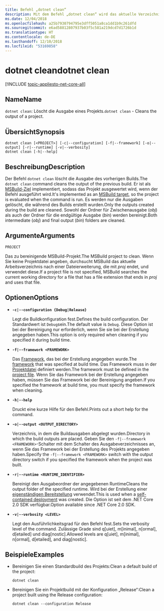 ```yaml
---
title: Befehl „dotnet clean“
description: Mit dem Befehl „dotnet clean“ wird das aktuelle Verzeichnis bereinigt.
ms.date: 12/04/2018
ms.openlocfilehash: a25b7930794795e3dff5051a8ca1dd1b9c261dfd
ms.sourcegitcommit: e6ad58812807937b03f5c581a219dcd7d1726b1d
ms.translationtype: HT
ms.contentlocale: de-DE
ms.lasthandoff: 12/10/2018
ms.locfileid: "53169858"
---
```

# <a name="dotnet-clean"></a><span data-ttu-id="abfcd-103">dotnet clean</span><span class="sxs-lookup"><span data-stu-id="abfcd-103">dotnet clean</span></span>

[!INCLUDE [topic-appliesto-net-core-all](../../../includes/topic-appliesto-net-core-all.md)]

## <a name="name"></a><span data-ttu-id="abfcd-104">Name</span><span class="sxs-lookup"><span data-stu-id="abfcd-104">Name</span></span>

<span data-ttu-id="abfcd-105">`dotnet clean`: Löscht die Ausgabe eines Projekts.</span><span class="sxs-lookup"><span data-stu-id="abfcd-105">`dotnet clean` - Cleans the output of a project.</span></span>

## <a name="synopsis"></a><span data-ttu-id="abfcd-106">Übersicht</span><span class="sxs-lookup"><span data-stu-id="abfcd-106">Synopsis</span></span>

```
dotnet clean [<PROJECT>] [-c|--configuration] [-f|--framework] [-o|--output] [-r|--runtime] [-v|--verbosity]
dotnet clean [-h|--help]
```

## <a name="description"></a><span data-ttu-id="abfcd-107">Beschreibung</span><span class="sxs-lookup"><span data-stu-id="abfcd-107">Description</span></span>

<span data-ttu-id="abfcd-108">Der Befehl `dotnet clean` löscht die Ausgabe des vorherigen Builds.</span><span class="sxs-lookup"><span data-stu-id="abfcd-108">The `dotnet clean` command cleans the output of the previous build.</span></span> <span data-ttu-id="abfcd-109">Er ist als [MSBuild-Ziel](/visualstudio/msbuild/msbuild-targets) implementiert, sodass das Projekt ausgewertet wird, wenn der Befehl ausgeführt wird.</span><span class="sxs-lookup"><span data-stu-id="abfcd-109">It's implemented as an [MSBuild target](/visualstudio/msbuild/msbuild-targets), so the project is evaluated when the command is run.</span></span> <span data-ttu-id="abfcd-110">Es werden nur die Ausgaben gelöscht, die während des Builds erstellt wurden.</span><span class="sxs-lookup"><span data-stu-id="abfcd-110">Only the outputs created during the build are cleaned.</span></span> <span data-ttu-id="abfcd-111">Sowohl der Ordner für Zwischenausgabe (*obj*) als auch der Ordner für die endgültige Ausgabe (*bin*) werden bereinigt.</span><span class="sxs-lookup"><span data-stu-id="abfcd-111">Both intermediate (*obj*) and final output (*bin*) folders are cleaned.</span></span>

## <a name="arguments"></a><span data-ttu-id="abfcd-112">Argumente</span><span class="sxs-lookup"><span data-stu-id="abfcd-112">Arguments</span></span>

`PROJECT`

<span data-ttu-id="abfcd-113">Das zu bereinigende MSBuild-Projekt.</span><span class="sxs-lookup"><span data-stu-id="abfcd-113">The MSBuild project to clean.</span></span> <span data-ttu-id="abfcd-114">Wenn Sie keine Projektdatei angeben, durchsucht MSBuild das aktuelle Arbeitsverzeichnis nach einer Dateierweiterung, die mit *proj* endet, und verwendet diese.</span><span class="sxs-lookup"><span data-stu-id="abfcd-114">If a project file is not specified, MSBuild searches the current working directory for a file that has a file extension that ends in *proj* and uses that file.</span></span>

## <a name="options"></a><span data-ttu-id="abfcd-115">Optionen</span><span class="sxs-lookup"><span data-stu-id="abfcd-115">Options</span></span>

* **`-c|--configuration {Debug|Release}`**

  <span data-ttu-id="abfcd-116">Legt die Buildkonfiguration fest.</span><span class="sxs-lookup"><span data-stu-id="abfcd-116">Defines the build configuration.</span></span> <span data-ttu-id="abfcd-117">Der Standardwert ist `Debug`sein.</span><span class="sxs-lookup"><span data-stu-id="abfcd-117">The default value is `Debug`.</span></span> <span data-ttu-id="abfcd-118">Diese Option ist bei der Bereinigung nur erforderlich, wenn Sie sie bei der Erstellung angegeben haben.</span><span class="sxs-lookup"><span data-stu-id="abfcd-118">This option is only required when cleaning if you specified it during build time.</span></span>

* **`-f|--framework <FRAMEWORK>`**

  <span data-ttu-id="abfcd-119">Das [Framework](../../standard/frameworks.md), das bei der Erstellung angegeben wurde.</span><span class="sxs-lookup"><span data-stu-id="abfcd-119">The [framework](../../standard/frameworks.md) that was specified at build time.</span></span> <span data-ttu-id="abfcd-120">Das Framework muss in der [Projektdatei](csproj.md) definiert werden.</span><span class="sxs-lookup"><span data-stu-id="abfcd-120">The framework must be defined in the [project file](csproj.md).</span></span> <span data-ttu-id="abfcd-121">Wenn Sie das Framework bei der Erstellung angegeben haben, müssen Sie das Framework bei der Bereinigung angeben.</span><span class="sxs-lookup"><span data-stu-id="abfcd-121">If you specified the framework at build time, you must specify the framework when cleaning.</span></span>

* **`-h|--help`**

  <span data-ttu-id="abfcd-122">Druckt eine kurze Hilfe für den Befehl.</span><span class="sxs-lookup"><span data-stu-id="abfcd-122">Prints out a short help for the command.</span></span>

* **`-o|--output <OUTPUT_DIRECTORY>`**

  <span data-ttu-id="abfcd-123">Verzeichnis, in dem die Buildausgaben abgelegt wurden.</span><span class="sxs-lookup"><span data-stu-id="abfcd-123">Directory in which the build outputs are placed.</span></span> <span data-ttu-id="abfcd-124">Geben Sie den `-f|--framework <FRAMEWORK>`-Schalter mit dem Schalter des Ausgabeverzeichnisses an, wenn Sie das Framework bei der Erstellung des Projekts angegeben haben.</span><span class="sxs-lookup"><span data-stu-id="abfcd-124">Specify the `-f|--framework <FRAMEWORK>` switch with the output directory switch if you specified the framework when the project was built.</span></span>

* **`-r|--runtime <RUNTIME_IDENTIFIER>`**

  <span data-ttu-id="abfcd-125">Bereinigt den Ausgabeordner der angegebenen Runtime</span><span class="sxs-lookup"><span data-stu-id="abfcd-125">Cleans the output folder of the specified runtime.</span></span> <span data-ttu-id="abfcd-126">Wird bei der Erstellung einer [eigenständigen Bereitstellung](../deploying/index.md#self-contained-deployments-scd) verwendet.</span><span class="sxs-lookup"><span data-stu-id="abfcd-126">This is used when a [self-contained deployment](../deploying/index.md#self-contained-deployments-scd) was created.</span></span> <span data-ttu-id="abfcd-127">Die Option ist seit dem .NET Core 2.0 SDK verfügbar.</span><span class="sxs-lookup"><span data-stu-id="abfcd-127">Option available since .NET Core 2.0 SDK.</span></span>

* **`-v|--verbosity <LEVEL>`**

  <span data-ttu-id="abfcd-128">Legt den Ausführlichkeitsgrad für den Befehl fest.</span><span class="sxs-lookup"><span data-stu-id="abfcd-128">Sets the verbosity level of the command.</span></span> <span data-ttu-id="abfcd-129">Zulässige Grade sind q[uiet], m[inimal], n[ormal], d[etailed] und diag[nostic].</span><span class="sxs-lookup"><span data-stu-id="abfcd-129">Allowed levels are q[uiet], m[inimal], n[ormal], d[etailed], and diag[nostic].</span></span>

## <a name="examples"></a><span data-ttu-id="abfcd-130">Beispiele</span><span class="sxs-lookup"><span data-stu-id="abfcd-130">Examples</span></span>

* <span data-ttu-id="abfcd-131">Bereinigen Sie einen Standardbuild des Projekts:</span><span class="sxs-lookup"><span data-stu-id="abfcd-131">Clean a default build of the project:</span></span>

  ```console
  dotnet clean
  ```

* <span data-ttu-id="abfcd-132">Bereinigen Sie ein Projektbuild mit der Konfiguration „Release“:</span><span class="sxs-lookup"><span data-stu-id="abfcd-132">Clean a project built using the Release configuration:</span></span>

  ```console
  dotnet clean --configuration Release
  ```